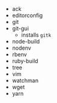 * ack
* editorconfig
* git
* git-gui
  * installs `gitk`
* node-build
* nodenv
* rbenv
* ruby-build
* tree
* vim
* watchman
* wget
* yarn
